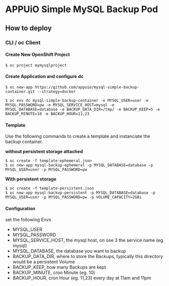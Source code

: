 # APPUiO Simple MySQL Backup Pod


## How to deploy

### CLI / oc Client

#### Create New OpenShift Project
```
$ oc project mymysqlproject
```

#### Create Application and configure dc
```
$ oc new-app https://github.com/appuio/mysql-simple-backup-container.git --strategy=docker

$ oc env dc mysql-simple-backup-container -e MYSQL_USER=user -e MYSQL_PASSWORD=pw -e MYSQL_SERVICE_HOST=mysql -e MYSQL_DATABASE=database -e BACKUP_DATA_DIR=/tmp/ -e BACKUP_KEEP=5 -e BACKUP_MINUTE=10 -e BACKUP_HOUR=11,23
```

#### Template

Use the following commands to create a template and instanciate the backup container.

**without persistent storage attached**
```
$ oc create -f template-ephemeral.json
$ oc new-app mysql-backup-ephemeral -p MYSQL_DATABASE=database -p MYSQL_USER=user -p MYSQL_PASSWORD=pw

```

**With persistent storage**
```
$ oc create -f template-persistent.json
$ oc new-app mysql-backup-persistent -p MYSQL_DATABASE=database -p MYSQL_USER=user -p MYSQL_PASSWORD=pw -p VOLUME_CAPACITY=2GBi

```


#### Configuration

set the following Envs

* MYSQL_USER
* MYSQL_PASSWORD
* MYSQL_SERVICE_HOST, the mysql host, on ose 3 the service name (eg. mysql)
* MYSQL_DATABASE, the database you want to backup
* BACKUP_DATA_DIR, where to store the Backups, typically this directory would be a persistent Volume
* BACKUP_KEEP, how many Backups are kept
* BACKUP_MINUTE, cron Minute (eg. 10) 
* BACKUP_HOUR, cron Hour (eg. 11,23) every day at 11am and 11pm
